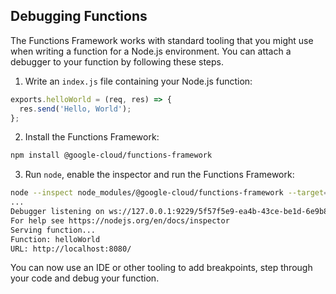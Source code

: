## Debugging Functions

The Functions Framework works with standard tooling that you might use when writing a function for a Node.js environment. You can attach a debugger to your function by following these steps.

1. Write an `index.js` file containing your Node.js function:

```js
exports.helloWorld = (req, res) => {
  res.send('Hello, World');
};
```

2. Install the Functions Framework:

```sh
npm install @google-cloud/functions-framework
```

3. Run `node`, enable the inspector and run the Functions Framework:

```sh
node --inspect node_modules/@google-cloud/functions-framework --target=helloWorld
...
Debugger listening on ws://127.0.0.1:9229/5f57f5e9-ea4b-43ce-be1d-6e9b838ade4a
For help see https://nodejs.org/en/docs/inspector
Serving function...
Function: helloWorld
URL: http://localhost:8080/
```

You can now use an IDE or other tooling to add breakpoints, step through your code and debug your function.
